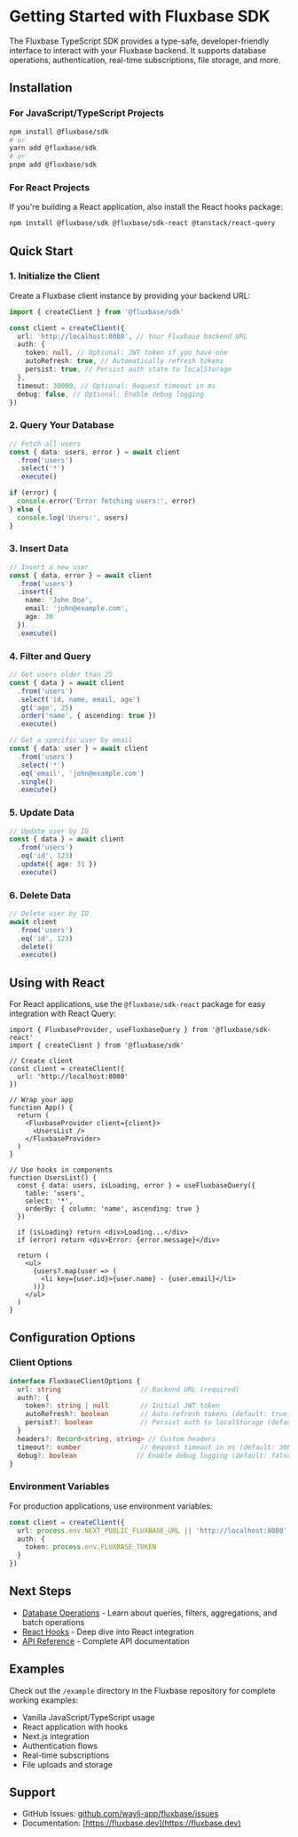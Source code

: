# Getting Started with Fluxbase SDK

The Fluxbase TypeScript SDK provides a type-safe, developer-friendly interface to interact with your Fluxbase backend. It supports database operations, authentication, real-time subscriptions, file storage, and more.

## Installation

### For JavaScript/TypeScript Projects

```bash
npm install @fluxbase/sdk
# or
yarn add @fluxbase/sdk
# or
pnpm add @fluxbase/sdk
```

### For React Projects

If you're building a React application, also install the React hooks package:

```bash
npm install @fluxbase/sdk @fluxbase/sdk-react @tanstack/react-query
```

## Quick Start

### 1. Initialize the Client

Create a Fluxbase client instance by providing your backend URL:

```typescript
import { createClient } from '@fluxbase/sdk'

const client = createClient({
  url: 'http://localhost:8080', // Your Fluxbase backend URL
  auth: {
    token: null, // Optional: JWT token if you have one
    autoRefresh: true, // Automatically refresh tokens
    persist: true, // Persist auth state to localStorage
  },
  timeout: 30000, // Optional: Request timeout in ms
  debug: false, // Optional: Enable debug logging
})
```

### 2. Query Your Database

```typescript
// Fetch all users
const { data: users, error } = await client
  .from('users')
  .select('*')
  .execute()

if (error) {
  console.error('Error fetching users:', error)
} else {
  console.log('Users:', users)
}
```

### 3. Insert Data

```typescript
// Insert a new user
const { data, error } = await client
  .from('users')
  .insert({
    name: 'John Doe',
    email: 'john@example.com',
    age: 30
  })
  .execute()
```

### 4. Filter and Query

```typescript
// Get users older than 25
const { data } = await client
  .from('users')
  .select('id, name, email, age')
  .gt('age', 25)
  .order('name', { ascending: true })
  .execute()

// Get a specific user by email
const { data: user } = await client
  .from('users')
  .select('*')
  .eq('email', 'john@example.com')
  .single()
  .execute()
```

### 5. Update Data

```typescript
// Update user by ID
const { data } = await client
  .from('users')
  .eq('id', 123)
  .update({ age: 31 })
  .execute()
```

### 6. Delete Data

```typescript
// Delete user by ID
await client
  .from('users')
  .eq('id', 123)
  .delete()
  .execute()
```

## Using with React

For React applications, use the `@fluxbase/sdk-react` package for easy integration with React Query:

```tsx
import { FluxbaseProvider, useFluxbaseQuery } from '@fluxbase/sdk-react'
import { createClient } from '@fluxbase/sdk'

// Create client
const client = createClient({
  url: 'http://localhost:8080'
})

// Wrap your app
function App() {
  return (
    <FluxbaseProvider client={client}>
      <UsersList />
    </FluxbaseProvider>
  )
}

// Use hooks in components
function UsersList() {
  const { data: users, isLoading, error } = useFluxbaseQuery({
    table: 'users',
    select: '*',
    orderBy: { column: 'name', ascending: true }
  })

  if (isLoading) return <div>Loading...</div>
  if (error) return <div>Error: {error.message}</div>

  return (
    <ul>
      {users?.map(user => (
        <li key={user.id}>{user.name} - {user.email}</li>
      ))}
    </ul>
  )
}
```

## Configuration Options

### Client Options

```typescript
interface FluxbaseClientOptions {
  url: string                    // Backend URL (required)
  auth?: {
    token?: string | null        // Initial JWT token
    autoRefresh?: boolean        // Auto-refresh tokens (default: true)
    persist?: boolean            // Persist auth to localStorage (default: true)
  }
  headers?: Record<string, string> // Custom headers
  timeout?: number               // Request timeout in ms (default: 30000)
  debug?: boolean               // Enable debug logging (default: false)
}
```

### Environment Variables

For production applications, use environment variables:

```typescript
const client = createClient({
  url: process.env.NEXT_PUBLIC_FLUXBASE_URL || 'http://localhost:8080',
  auth: {
    token: process.env.FLUXBASE_TOKEN
  }
})
```

## Next Steps

- [Database Operations](./database.md) - Learn about queries, filters, aggregations, and batch operations
- [React Hooks](./react-hooks.md) - Deep dive into React integration
- [API Reference](/api/sdk/) - Complete API documentation

## Examples

Check out the `/example` directory in the Fluxbase repository for complete working examples:

- Vanilla JavaScript/TypeScript usage
- React application with hooks
- Next.js integration
- Authentication flows
- Real-time subscriptions
- File uploads and storage

## Support

- GitHub Issues: [github.com/wayli-app/fluxbase/issues](https://github.com/wayli-app/fluxbase/issues)
- Documentation: [https://fluxbase.dev](https://fluxbase.dev)
